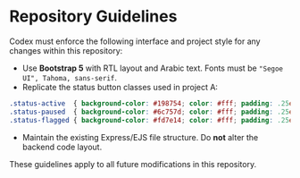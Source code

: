 # Repository Guidelines

Codex must enforce the following interface and project style for any changes within this repository:

* Use **Bootstrap 5** with RTL layout and Arabic text. Fonts must be `"Segoe UI", Tahoma, sans-serif`.
* Replicate the status button classes used in project A:

```css
.status-active  { background-color: #198754; color: #fff; padding: .25em .5em; border-radius: .25rem; }
.status-paused  { background-color: #6c757d; color: #fff; padding: .25em .5em; border-radius: .25rem; }
.status-flagged { background-color: #fd7e14; color: #fff; padding: .25em .5em; border-radius: .25rem; }
```

* Maintain the existing Express/EJS file structure. Do **not** alter the backend code layout.

These guidelines apply to all future modifications in this repository.
